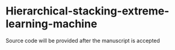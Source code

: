# Hierarchical-stacking-extreme-learning-machine
Source code will be provided after the manuscript is accepted
